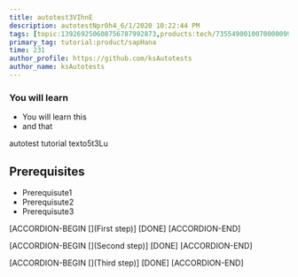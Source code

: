 ```yaml
---
title: autotest3VIhnE
description: autotestNpr0h4_6/1/2020 10:22:44 PM
tags: [topic:139269250608756787992873,products:tech/73554900100700000996,tutorial:experience/advanced]
primary_tag: tutorial:product/sapHana
time: 231
author_profile: https://github.com/ksAutotests
author_name: ksAutotests
---
```

### You will learn
- You will learn this
- and that

autotest tutorial texto5t3Lu

## Prerequisites
- Prerequisute1
- Prerequisute2
- Prerequisute3

[ACCORDION-BEGIN [](First step)]
[DONE]
[ACCORDION-END]

[ACCORDION-BEGIN [](Second step)]
[DONE]
[ACCORDION-END]

[ACCORDION-BEGIN [](Third step)]
[DONE]
[ACCORDION-END]

